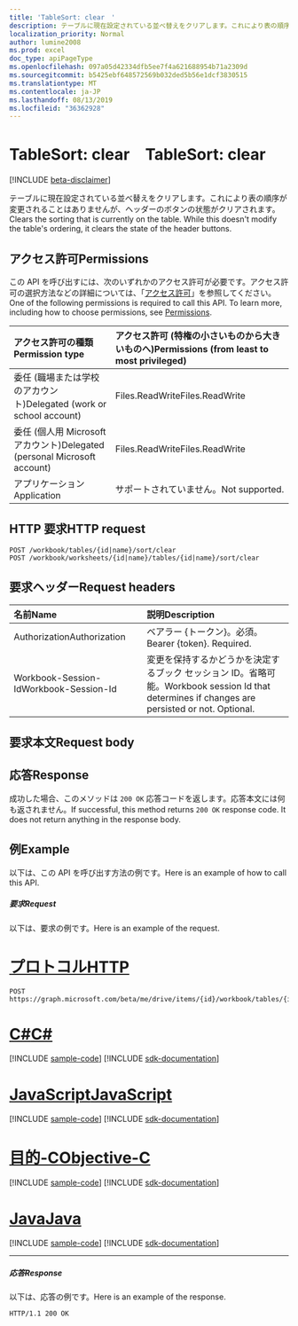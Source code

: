 ```yaml
---
title: 'TableSort: clear　'
description: テーブルに現在設定されている並べ替えをクリアします。これにより表の順序が変更されることはありませんが、ヘッダーのボタンの状態がクリアされます。
localization_priority: Normal
author: lumine2008
ms.prod: excel
doc_type: apiPageType
ms.openlocfilehash: 097a05d42334dfb5ee7f4a621688954b71a2309d
ms.sourcegitcommit: b5425ebf648572569b032ded5b56e1dcf3830515
ms.translationtype: MT
ms.contentlocale: ja-JP
ms.lasthandoff: 08/13/2019
ms.locfileid: "36362928"
---
```

# <a name="tablesort-clear"></a><span data-ttu-id="390c1-104">TableSort: clear　</span><span class="sxs-lookup"><span data-stu-id="390c1-104">TableSort: clear</span></span>

[!INCLUDE [beta-disclaimer](../../includes/beta-disclaimer.md)]

<span data-ttu-id="390c1-p102">テーブルに現在設定されている並べ替えをクリアします。これにより表の順序が変更されることはありませんが、ヘッダーのボタンの状態がクリアされます。</span><span class="sxs-lookup"><span data-stu-id="390c1-p102">Clears the sorting that is currently on the table. While this doesn't modify the table's ordering, it clears the state of the header buttons.</span></span>
## <a name="permissions"></a><span data-ttu-id="390c1-107">アクセス許可</span><span class="sxs-lookup"><span data-stu-id="390c1-107">Permissions</span></span>
<span data-ttu-id="390c1-p103">この API を呼び出すには、次のいずれかのアクセス許可が必要です。アクセス許可の選択方法などの詳細については、「[アクセス許可](/graph/permissions-reference)」を参照してください。</span><span class="sxs-lookup"><span data-stu-id="390c1-p103">One of the following permissions is required to call this API. To learn more, including how to choose permissions, see [Permissions](/graph/permissions-reference).</span></span>

|<span data-ttu-id="390c1-110">アクセス許可の種類</span><span class="sxs-lookup"><span data-stu-id="390c1-110">Permission type</span></span>      | <span data-ttu-id="390c1-111">アクセス許可 (特権の小さいものから大きいものへ)</span><span class="sxs-lookup"><span data-stu-id="390c1-111">Permissions (from least to most privileged)</span></span>              |
|:--------------------|:---------------------------------------------------------|
|<span data-ttu-id="390c1-112">委任 (職場または学校のアカウント)</span><span class="sxs-lookup"><span data-stu-id="390c1-112">Delegated (work or school account)</span></span> | <span data-ttu-id="390c1-113">Files.ReadWrite</span><span class="sxs-lookup"><span data-stu-id="390c1-113">Files.ReadWrite</span></span>    |
|<span data-ttu-id="390c1-114">委任 (個人用 Microsoft アカウント)</span><span class="sxs-lookup"><span data-stu-id="390c1-114">Delegated (personal Microsoft account)</span></span> | <span data-ttu-id="390c1-115">Files.ReadWrite</span><span class="sxs-lookup"><span data-stu-id="390c1-115">Files.ReadWrite</span></span>    |
|<span data-ttu-id="390c1-116">アプリケーション</span><span class="sxs-lookup"><span data-stu-id="390c1-116">Application</span></span> | <span data-ttu-id="390c1-117">サポートされていません。</span><span class="sxs-lookup"><span data-stu-id="390c1-117">Not supported.</span></span> |

## <a name="http-request"></a><span data-ttu-id="390c1-118">HTTP 要求</span><span class="sxs-lookup"><span data-stu-id="390c1-118">HTTP request</span></span>
<!-- { "blockType": "ignored" } -->
```http
POST /workbook/tables/{id|name}/sort/clear
POST /workbook/worksheets/{id|name}/tables/{id|name}/sort/clear

```
## <a name="request-headers"></a><span data-ttu-id="390c1-119">要求ヘッダー</span><span class="sxs-lookup"><span data-stu-id="390c1-119">Request headers</span></span>
| <span data-ttu-id="390c1-120">名前</span><span class="sxs-lookup"><span data-stu-id="390c1-120">Name</span></span>       | <span data-ttu-id="390c1-121">説明</span><span class="sxs-lookup"><span data-stu-id="390c1-121">Description</span></span>|
|:---------------|:----------|
| <span data-ttu-id="390c1-122">Authorization</span><span class="sxs-lookup"><span data-stu-id="390c1-122">Authorization</span></span>  | <span data-ttu-id="390c1-p104">ベアラー {トークン}。必須。</span><span class="sxs-lookup"><span data-stu-id="390c1-p104">Bearer {token}. Required.</span></span> |
| <span data-ttu-id="390c1-125">Workbook-Session-Id</span><span class="sxs-lookup"><span data-stu-id="390c1-125">Workbook-Session-Id</span></span>  | <span data-ttu-id="390c1-p105">変更を保持するかどうかを決定するブック セッション ID。省略可能。</span><span class="sxs-lookup"><span data-stu-id="390c1-p105">Workbook session Id that determines if changes are persisted or not. Optional.</span></span>|

## <a name="request-body"></a><span data-ttu-id="390c1-128">要求本文</span><span class="sxs-lookup"><span data-stu-id="390c1-128">Request body</span></span>

## <a name="response"></a><span data-ttu-id="390c1-129">応答</span><span class="sxs-lookup"><span data-stu-id="390c1-129">Response</span></span>

<span data-ttu-id="390c1-p106">成功した場合、このメソッドは `200 OK` 応答コードを返します。応答本文には何も返されません。</span><span class="sxs-lookup"><span data-stu-id="390c1-p106">If successful, this method returns `200 OK` response code. It does not return anything in the response body.</span></span>

## <a name="example"></a><span data-ttu-id="390c1-132">例</span><span class="sxs-lookup"><span data-stu-id="390c1-132">Example</span></span>
<span data-ttu-id="390c1-133">以下は、この API を呼び出す方法の例です。</span><span class="sxs-lookup"><span data-stu-id="390c1-133">Here is an example of how to call this API.</span></span>
##### <a name="request"></a><span data-ttu-id="390c1-134">要求</span><span class="sxs-lookup"><span data-stu-id="390c1-134">Request</span></span>
<span data-ttu-id="390c1-135">以下は、要求の例です。</span><span class="sxs-lookup"><span data-stu-id="390c1-135">Here is an example of the request.</span></span>

# <a name="httptabhttp"></a>[<span data-ttu-id="390c1-136">プロトコル</span><span class="sxs-lookup"><span data-stu-id="390c1-136">HTTP</span></span>](#tab/http)
<!-- {
  "blockType": "request",
  "name": "tablesort_clear"
}-->
```http
POST https://graph.microsoft.com/beta/me/drive/items/{id}/workbook/tables/{id|name}/sort/clear
```
# <a name="ctabcsharp"></a>[<span data-ttu-id="390c1-137">C#</span><span class="sxs-lookup"><span data-stu-id="390c1-137">C#</span></span>](#tab/csharp)
[!INCLUDE [sample-code](../includes/snippets/csharp/tablesort-clear-csharp-snippets.md)]
[!INCLUDE [sdk-documentation](../includes/snippets/snippets-sdk-documentation-link.md)]

# <a name="javascripttabjavascript"></a>[<span data-ttu-id="390c1-138">JavaScript</span><span class="sxs-lookup"><span data-stu-id="390c1-138">JavaScript</span></span>](#tab/javascript)
[!INCLUDE [sample-code](../includes/snippets/javascript/tablesort-clear-javascript-snippets.md)]
[!INCLUDE [sdk-documentation](../includes/snippets/snippets-sdk-documentation-link.md)]

# <a name="objective-ctabobjc"></a>[<span data-ttu-id="390c1-139">目的-C</span><span class="sxs-lookup"><span data-stu-id="390c1-139">Objective-C</span></span>](#tab/objc)
[!INCLUDE [sample-code](../includes/snippets/objc/tablesort-clear-objc-snippets.md)]
[!INCLUDE [sdk-documentation](../includes/snippets/snippets-sdk-documentation-link.md)]

# <a name="javatabjava"></a>[<span data-ttu-id="390c1-140">Java</span><span class="sxs-lookup"><span data-stu-id="390c1-140">Java</span></span>](#tab/java)
[!INCLUDE [sample-code](../includes/snippets/java/tablesort-clear-java-snippets.md)]
[!INCLUDE [sdk-documentation](../includes/snippets/snippets-sdk-documentation-link.md)]

---


##### <a name="response"></a><span data-ttu-id="390c1-141">応答</span><span class="sxs-lookup"><span data-stu-id="390c1-141">Response</span></span>
<span data-ttu-id="390c1-142">以下は、応答の例です。</span><span class="sxs-lookup"><span data-stu-id="390c1-142">Here is an example of the response.</span></span> 
<!-- {
  "blockType": "response",
  "truncated": true,
  "@odata.type": "microsoft.graph.none"
} -->
```http
HTTP/1.1 200 OK
```

<!-- uuid: 8fcb5dbc-d5aa-4681-8e31-b001d5168d79
2015-10-25 14:57:30 UTC -->
<!--
{
  "type": "#page.annotation",
  "description": "TableSort: clear",
  "keywords": "",
  "section": "documentation",
  "tocPath": "",
  "suppressions": [
  ]
}
-->

